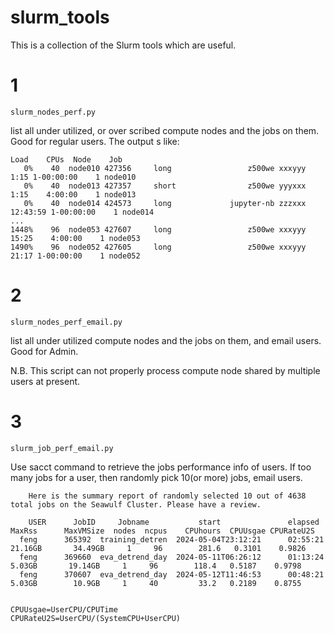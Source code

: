 # slurm_tools

This is a collection of the Slurm tools which are useful.

# 1
```
slurm_nodes_perf.py 
```
list all under utilized, or over scribed compute nodes and the jobs on them. Good for regular users. The output s like:

```
Load    CPUs  Node    Job
   0%    40  node010 427356     long                 z500we xxxyyy           1:15 1-00:00:00    1 node010               
   0%    40  node013 427357     short                z500we yyyxxx           1:15    4:00:00    1 node013               
   0%    40  node014 424573     long             jupyter-nb zzzxxx       12:43:59 1-00:00:00    1 node014
...
1448%    96  node053 427607     long                 z500we xxxyyy          15:25    4:00:00    1 node053               
1490%    96  node052 427605     long                 z500we xxxyyy          21:17 1-00:00:00    1 node052   
```


# 2
```
slurm_nodes_perf_email.py
```
list all under utilized compute nodes and the jobs on them, and email users. Good for Admin.

N.B. This script can not properly process compute node shared by multiple users at present.

# 3
```
slurm_job_perf_email.py
```

Use sacct command to retrieve the jobs performance info of users. If too many jobs for a user, then randomly pick 10(or more) jobs, email users.

```
    Here is the summary report of randomly selected 10 out of 4638 total jobs on the Seawulf Cluster. Please have a review.   
              
    USER      JobID     Jobname           start               elapsed      MaxRss      MaxVMSize  nodes  ncpus    CPUhours  CPUUsgae CPURateU2S
  feng      365392  training_detren  2024-05-04T23:12:21      02:55:21    21.16GB       34.49GB     1     96        281.6   0.3101    0.9826 
  feng      369660  eva_detrend_day  2024-05-11T06:26:12      01:13:24     5.03GB       19.14GB     1     96        118.4   0.5187    0.9798 
  feng      370607  eva_detrend_day  2024-05-12T11:46:53      00:48:21     5.03GB        10.9GB     1     40         33.2   0.2189    0.8755


CPUUsgae=UserCPU/CPUTime
CPURateU2S=UserCPU/(SystemCPU+UserCPU)
```
